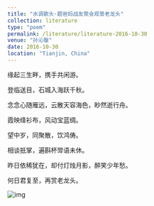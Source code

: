 ```yaml
---
title: "水调歌头·题爸妈战友聚会观景老龙头"
collection: literature
type: "poem"
permalink: /literature/literature-2016-10-30
venue: "孙沁璇"
date: 2016-10-30
location: "Tianjin, China"
---
```


缘起三生畔，携手共闲游。

登临送目，石城入海跃千秋。

念念心随雁远，云散天容海色，眇然逝行舟。

霞映绛衫布，风动宝蓝绸。

望中岁，同聚散，饮鸿俦。

相谈扺掌，遍斟杯斝语未休。

昨日依稀犹在，却付灯烛月影，醉笑少年愁。

何日君复至，再赏老龙头。

![img](https://sunqinxuan.github.io/images/literature-2019-06-16-img1.webp)
